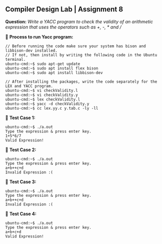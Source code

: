 ## Compiler Design Lab | Assignment 8

**Question:** *Write a YACC program to check the validity of an arithmetic expression that uses the operators such as +, -, * and /* </br>

🔴 **Process to run Yacc program:**
```
// Before running the code make sure your system has bison and libbison-dev installed. 
// If not, then install by writing the following code in the Ubuntu terminal.
ubuntu-cmd:~$ sudo apt-get update
ubuntu-cmd:~$ sudo apt install flex bison
ubuntu-cmd:~$ sudo apt install libbison-dev

// After installing the packages, write the code separately for the LEX and YACC program.
ubuntu-cmd:~$ vi checkValidity.l
ubuntu-cmd:~$ vi checkValidity.y
ubuntu-cmd:~$ lex checkValidity.l
ubuntu-cmd:~$ yacc -d checkValidity.y
ubuntu-cmd:~$ cc lex.yy.c y.tab.c -ly -ll
```

🔴 **Test Case 1:**
```
ubuntu-cmd:~$ ./a.out
Type the expression & press enter key.
1+5*6/7
Valid Expression!
```


🔴 **Test Case 2:**
```
ubuntu-cmd:~$ ./a.out
Type the expression & press enter key.
a+b++c+d
Invalid Expression :(
```

🔴 **Test Case 3:**
```
ubuntu-cmd:~$ ./a.out
Type the expression & press enter key.
a+b++c+d
Invalid Expression :(
```

🔴 **Test Case 4:**
```
ubuntu-cmd:~$ ./a.out
Type the expression & press enter key.
a+b+c+d
Valid Expression!
```




